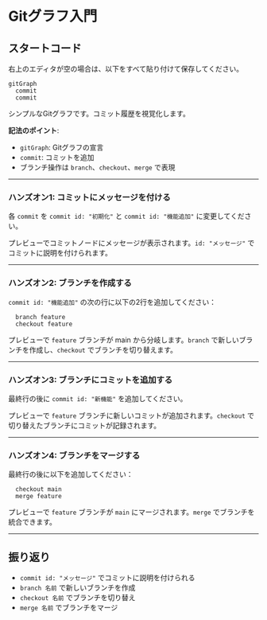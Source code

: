 # Gitグラフ入門

## スタートコード
右上のエディタが空の場合は、以下をすべて貼り付けて保存してください。

```mermaid
gitGraph
  commit
  commit
```

シンプルなGitグラフです。コミット履歴を視覚化します。

**記法のポイント**:
- `gitGraph`: Gitグラフの宣言
- `commit`: コミットを追加
- ブランチ操作は `branch`、`checkout`、`merge` で表現

---

### ハンズオン1: コミットにメッセージを付ける

各 `commit` を `commit id: "初期化"` と `commit id: "機能追加"` に変更してください。

プレビューでコミットノードにメッセージが表示されます。`id: "メッセージ"` でコミットに説明を付けられます。

---

### ハンズオン2: ブランチを作成する

`commit id: "機能追加"` の次の行に以下の2行を追加してください：
```mermaid
  branch feature
  checkout feature
```

プレビューで `feature` ブランチが main から分岐します。`branch` で新しいブランチを作成し、`checkout` でブランチを切り替えます。

---

### ハンズオン3: ブランチにコミットを追加する

最終行の後に `commit id: "新機能"` を追加してください。

プレビューで `feature` ブランチに新しいコミットが追加されます。`checkout` で切り替えたブランチにコミットが記録されます。

---

### ハンズオン4: ブランチをマージする

最終行の後に以下を追加してください：
```mermaid
  checkout main
  merge feature
```

プレビューで `feature` ブランチが `main` にマージされます。`merge` でブランチを統合できます。

---

## 振り返り
- `commit id: "メッセージ"` でコミットに説明を付けられる
- `branch 名前` で新しいブランチを作成
- `checkout 名前` でブランチを切り替え
- `merge 名前` でブランチをマージ
